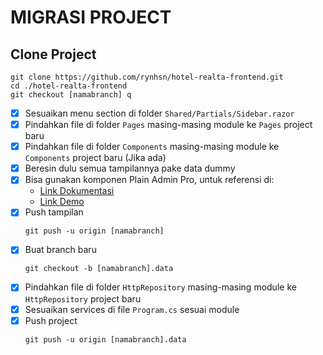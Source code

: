 # MIGRASI PROJECT

## Clone Project  
  ```
  git clone https://github.com/rynhsn/hotel-realta-frontend.git
  cd ./hotel-realta-frontend
  git checkout [namabranch] q
  ```
- [X] Sesuaikan menu section di folder `Shared/Partials/Sidebar.razor`
- [X] Pindahkan file di folder `Pages` masing-masing module ke `Pages` project baru
- [X] Pindahkan file di folder `Components` masing-masing module ke `Components` project baru (Jika ada)
- [X] Beresin dulu semua tampilannya pake data dummy
- [X] Bisa gunakan komponen Plain Admin Pro, untuk referensi di:
  - [Link Dokumentasi](https://plainadmin.com/docs )
  - [Link Demo](https://demo.plainadmin.com/)
- [X] Push tampilan
  ```
  git push -u origin [namabranch]
  ```
- [X] Buat branch baru
  ```
  git checkout -b [namabranch].data
  ```
- [X] Pindahkan file di folder `HttpRepository` masing-masing module ke `HttpRepository` project baru 
- [X] Sesuaikan services di file `Program.cs` sesuai module
- [X] Push project
  ```
  git push -u origin [namabranch].data
  ```

